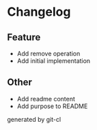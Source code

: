 # Changelog

## Feature
- Add remove operation
- Add initial implementation

## Other
- Add readme content
- Add purpose to README

generated by git-cl
